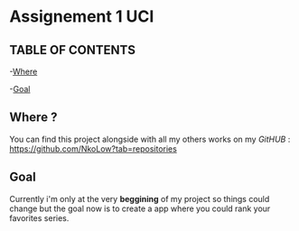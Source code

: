 # Assignement 1 UCI
## TABLE OF CONTENTS

-[Where](#Where)

-[Goal](#Goal)

## Where ?

You can find this project alongside with all my others works on my _GitHUB_ : https://github.com/NkoLow?tab=repositories

## Goal

Currently i'm only at the very **beggining** of my project so things could change but the goal now is to create a app where you could rank your favorites series. 

